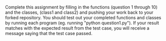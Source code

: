 Complete this assignment by filling in the functions (question 1 through 10) and the classes, (class1 and class2) and pushing your work back to your forked repository. You should test out your completed functions and classes by running each program (eg. running "python question1.py"). If your result matches with the expected result from the test case, you will receive a message saying that the test case passed. 
